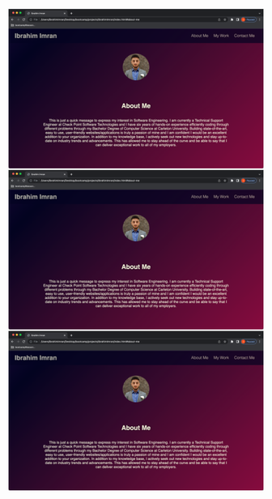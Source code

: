 ![Alt text](./assets/images/app-shot-1.png "First shot of app")
![Alt text](./assets/images/app-shot-1.png "Second shot of app")
![plot](./assets/images/app-shot-1.png)

